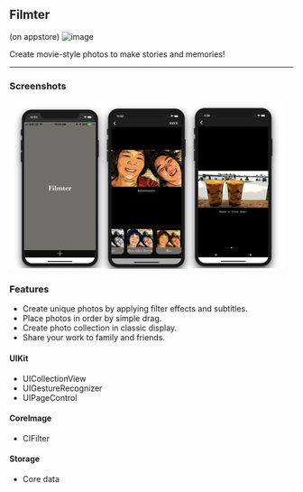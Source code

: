 ## Filmter 
(on appstore)
![![image](downloadOnAppStoreBadge.jpg)](https://apps.apple.com/tw/app/filmter/id1476130568?l=en)

Create movie-style photos to make stories and memories!

---
### Screenshots
![image](/filmterScreenShots.png)
### Features

- Create unique photos by applying filter effects and subtitles.
- Place photos in order by simple drag.
- Create photo collection in classic display.
- Share your work to family and friends.


#### UIKit
- UICollectionView
- UIGestureRecognizer
- UIPageControl

#### CoreImage
- CIFilter

#### Storage
- Core data



